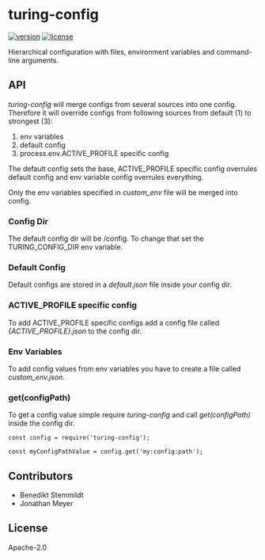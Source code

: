 # turing-config

[![version](https://img.shields.io/npm/v/turing-config.svg)](https://www.npmjs.com/package/turing-config) [![license](https://img.shields.io/npm/l/turing-config.svg)](./LICENSE)

Hierarchical configuration with files, environment variables and command-line arguments.

## API

_turing-config_ will merge configs from several sources into one config.
Therefore it will override configs from following sources from default (1) to strongest (3):
1. env variables
2. default config
3. process.env.ACTIVE_PROFILE specific config

The default config sets the base, ACTIVE_PROFILE specific config overrules default config and env variable config overrules everything.

Only the env variables specified in _custom_env_ file will be merged into config.

### Config Dir

The default config dir will be <project-root>/config. To change that set the TURING_CONFIG_DIR env variable.

### Default Config

Default configs are stored in a _default.json_ file inside your config dir.

### ACTIVE_PROFILE specific config

To add ACTIVE_PROFILE specific configs add a config file called _{ACTIVE_PROFILE}.json_ to the config dir.

### Env Variables

To add config values from env variables you have to create a file called _custom_env.json_.

### get(configPath)

To get a config value simple require _turing-config_ and call _get(configPath)_ inside the config dir.

    const config = require('turing-config');

    const myConfigPathValue = config.get('my:config:path');

## Contributors

- Benedikt Stemmildt
- Jonathan Meyer

## License

Apache-2.0
